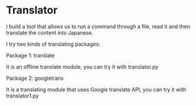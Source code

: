 # Translator


I build a tool that allows us to run a command through a file, read it and then translate the content into Japanese.


I try two kinds of translating packages:

Package 1: translate

It is an offline translate module, you can try it with translator.py


Package 2: googletrans

It is a translating module that uses Google translate API, you can try it with translator1.py

